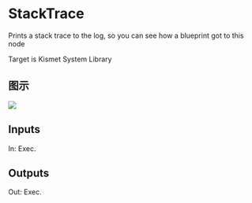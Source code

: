 # StackTrace

Prints a stack trace to the log, so you can see how a blueprint got to this node

Target is Kismet System Library

## 图示

![]($-20221218-18423571.png)

## Inputs

In: Exec.  

## Outputs

Out: Exec.

